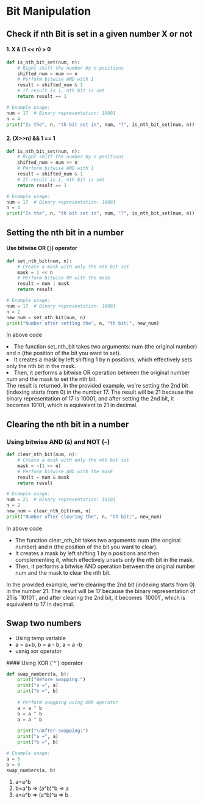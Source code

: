 # Bit Manipulation
## Check if nth Bit is set in a given number X or not
#### 1. X & (1 << n) > 0
```python
def is_nth_bit_set(num, n):
    # Right shift the number by n positions
    shifted_num = num >> n
    # Perform bitwise AND with 1
    result = shifted_num & 1
    # If result is 1, nth bit is set
    return result == 1

# Example usage:
num = 17  # Binary representation: 10001
n = 4
print("Is the", n, "th bit set in", num, "?", is_nth_bit_set(num, n))
```

#### 2. (X>>n) && 1 == 1
```python
def is_nth_bit_set(num, n):
    # Right shift the number by n positions
    shifted_num = num >> n
    # Perform bitwise AND with 1
    result = shifted_num & 1
    # If result is 1, nth bit is set
    return result == 1

# Example usage:
num = 17  # Binary representation: 10001
n = 4
print("Is the", n, "th bit set in", num, "?", is_nth_bit_set(num, n))
```

## Setting the nth bit in a number
#### Use bitwise OR (`|`) operator

```python
def set_nth_bit(num, n):
    # Create a mask with only the nth bit set
    mask = 1 << n
    # Perform bitwise OR with the mask
    result = num | mask
    return result

# Example usage:
num = 17  # Binary representation: 10001
n = 2
new_num = set_nth_bit(num, n)
print("Number after setting the", n, "th bit:", new_num)
```
In above code
<li>The function set_nth_bit takes two arguments: num (the original number) and n (the position of the bit you want to set).</li>
<li>It creates a mask by left shifting 1 by n positions, which effectively sets only the nth bit in the mask.</li>
<li>Then, it performs a bitwise OR operation between the original number num and the mask to set the nth bit.</li>
The result is returned.
In the provided example, we're setting the 2nd bit (indexing starts from 0) in the number 17. The result will be 21 because the binary representation of 17 is 10001, and after setting the 2nd bit, it becomes 10101, which is equivalent to 21 in decimal.

## Clearing the nth bit in a number
### Using bitwise AND (`&`) and NOT (`~`)

```python
def clear_nth_bit(num, n):
    # Create a mask with only the nth bit set
    mask = ~(1 << n)
    # Perform bitwise AND with the mask
    result = num & mask
    return result

# Example usage:
num = 21  # Binary representation: 10101
n = 2
new_num = clear_nth_bit(num, n)
print("Number after clearing the", n, "th bit:", new_num)
```

In above code 
<ul>
<li>The function clear_nth_bit takes two arguments: num (the original number) and n (the position of the bit you want to clear).</li>
<li>It creates a mask by left shifting 1 by n positions and then complementing it, which effectively unsets only the nth bit in the mask.</li>
<li>Then, it performs a bitwise AND operation between the original number num and the mask to clear the nth bit.</li>

</ul>
In the provided example, we're clearing the 2nd bit (indexing starts from 0) in the number 21. The result will be 17 because the binary representation of 21 is `10101`, and after clearing the 2nd bit, it becomes `10001`, which is equivalent to 17 in decimal.

## Swap two numbers
<ul>
    <li>Using temp variable</li>
    <li>a = a+b, b = a - b, a = a -b</li>
    <li>usnig xor operator</li>
</ul>
#### Using XOR (`^`) operator

```python
def swap_numbers(a, b):
    print("Before swapping:")
    print("a =", a)
    print("b =", b)
    
    # Perform swapping using XOR operator
    a = a ^ b
    b = a ^ b
    a = a ^ b
    
    print("\nAfter swapping:")
    print("a =", a)
    print("b =", b)

# Example usage:
a = 5
b = 9
swap_numbers(a, b)
```

<ol>
<li>a=a^b</li>
<li>b=a^b => (a^b)^b => a</li>
<li>a=a^b => (a^b)^a => b</li>
</ol>



